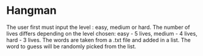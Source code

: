 # Hangman

The user first must input the level : easy, medium or hard. 
The number of lives differs depending on the level chosen: easy - 5 lives, medium - 4 lives, hard - 3 lives.
The words are taken from a .txt file and added in a list. The word to guess will be randomly picked from the list.
